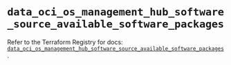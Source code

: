 # `data_oci_os_management_hub_software_source_available_software_packages`

Refer to the Terraform Registry for docs: [`data_oci_os_management_hub_software_source_available_software_packages`](https://registry.terraform.io/providers/hashicorp/oci/7.19.0/docs/data-sources/os_management_hub_software_source_available_software_packages).
